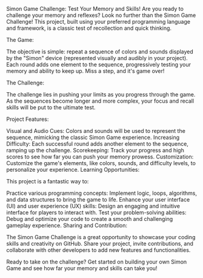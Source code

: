 
Simon Game Challenge: Test Your Memory and Skills!
Are you ready to challenge your memory and reflexes? Look no further than the Simon Game Challenge! This project, built using your preferred programming language and framework, is a classic test of recollection and quick thinking.

The Game:

The objective is simple: repeat a sequence of colors and sounds displayed by the "Simon" device (represented visually and audibly in your project). Each round adds one element to the sequence, progressively testing your memory and ability to keep up. Miss a step, and it's game over!

The Challenge:

The challenge lies in pushing your limits as you progress through the game. As the sequences become longer and more complex, your focus and recall skills will be put to the ultimate test.

Project Features:

Visual and Audio Cues: Colors and sounds will be used to represent the sequence, mimicking the classic Simon Game experience.
Increasing Difficulty: Each successful round adds another element to the sequence, ramping up the challenge.
Scorekeeping: Track your progress and high scores to see how far you can push your memory prowess.
Customization: Customize the game's elements, like colors, sounds, and difficulty levels, to personalize your experience.
Learning Opportunities:

This project is a fantastic way to:

Practice various programming concepts: Implement logic, loops, algorithms, and data structures to bring the game to life.
Enhance your user interface (UI) and user experience (UX) skills: Design an engaging and intuitive interface for players to interact with.
Test your problem-solving abilities: Debug and optimize your code to create a smooth and challenging gameplay experience.
Sharing and Contribution:

The Simon Game Challenge is a great opportunity to showcase your coding skills and creativity on GitHub. Share your project, invite contributions, and collaborate with other developers to add new features and functionalities.

Ready to take on the challenge? Get started on building your own Simon Game and see how far your memory and skills can take you!
